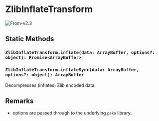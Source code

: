 # ZlibInflateTransform

<p class="badges">
  <img src="https://img.shields.io/badge/From-v2.3-blue.svg?style=flat-square" alt="From-v2.3" /> 
</p>

## Static Methods

### `ZlibInflateTransform.inflate(data: ArrayBuffer, options?: object): Promise<ArrayBuffer>`

### `ZlibInflateTransform.inflateSync(data: ArrayBuffer, options?: object): ArrayBuffer`

Decompresses (inflates) Zlib encoded data.

## Remarks

- options are passed through to the underlying `pako` library.
